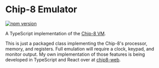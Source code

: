 # Chip-8 Emulator

[![npm version](https://badge.fury.io/js/%40keawade%2Fchip8-emu.svg)](https://badge.fury.io/js/%40keawade%2Fchip8-emu)

A TypeScript implementation of the [Chip-8 VM](https://en.wikipedia.org/wiki/CHIP-8).

This is just a packaged class implementing the Chip-8's processor, memory, and registers. Full emulation will require a clock, keypad, and monitor output. My own implementation of those features is being developed in TypeScript and React over at [chip8-web](https://gitlab.com/keawade/chip8-web).
